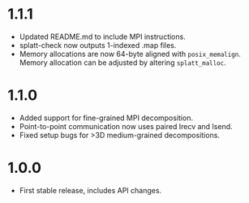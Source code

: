 
1.1.1
=====
* Updated README.md to include MPI instructions.
* splatt-check now outputs 1-indexed .map files.
* Memory allocations are now 64-byte aligned with `posix_memalign`. Memory
  allocation can be adjusted by altering `splatt_malloc`.


1.1.0
=====
* Added support for fine-grained MPI decomposition.
* Point-to-point communication now uses paired Irecv and Isend.
* Fixed setup bugs for >3D medium-grained decompositions.


1.0.0
=====
* First stable release, includes API changes.
